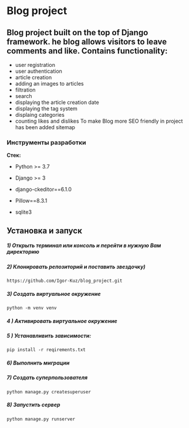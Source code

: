 # Blog project
## Blog project built on the top of Django framework. he blog allows visitors to leave comments and like. Contains functionality: 
- user registration 
- user authentication 
- article creation
- adding an images to articles
- filtration
- search
- displaying the article creation date
- displaying the tag system
- displaing categories
- counting likes and dislikes
To make Blog more SEO friendly in project has been added sitemap

### Инструменты разработки
 
**Стек:**

 - Python >= 3.7

- Django >= 3

- django-ckeditor==6.1.0

- Pillow==8.3.1

- sqlite3


## Установка и запуск

##### 1) Открыть терминал или консоль и перейти в нужную Вам директорию

##### 2) Клонировать репозиторий и поставить звездочку)

    https://github.com/Igor-Kuz/blog_project.git

##### 3) Создать виртуальное окружение

    python -m venv venv
    
##### 4 ) Активировать виртуальное окружение


##### 5 ) Устанавливить зависимости:

    pip install -r reqirements.txt

##### 6) Выполнить миграции

##### 7) Создать суперпользователя
    python manage.py createsuperuser


##### 8) Запустить сервер

    python manage.py runserver